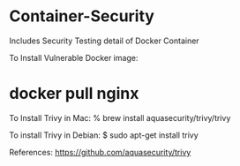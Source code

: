 # Container-Security
Includes Security Testing detail of Docker Container

To Install Vulnerable Docker image:
# docker pull nginx

To Install Trivy in Mac:
% brew install aquasecurity/trivy/trivy

To install Trivy in Debian:
$ sudo apt-get install trivy

References:
https://github.com/aquasecurity/trivy
